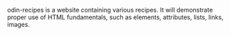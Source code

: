 odin-recipes is a website containing various recipes.  It will demonstrate proper use of HTML fundamentals, such as elements, attributes, lists, links, images.